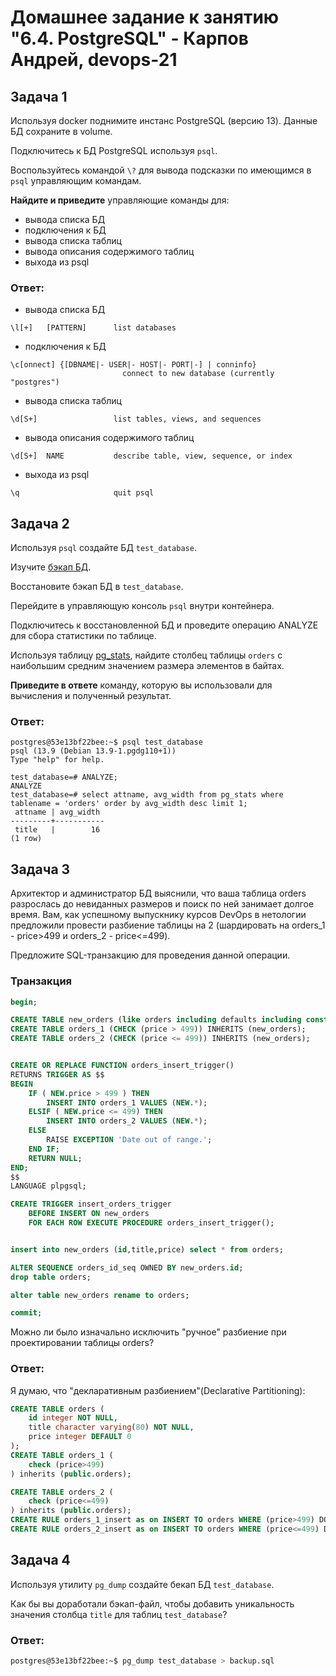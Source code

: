 # Домашнее задание к занятию "6.4. PostgreSQL" - Карпов Андрей, devops-21

## Задача 1

Используя docker поднимите инстанс PostgreSQL (версию 13). Данные БД сохраните в volume.

Подключитесь к БД PostgreSQL используя `psql`.

Воспользуйтесь командой `\?` для вывода подсказки по имеющимся в `psql` управляющим командам.

**Найдите и приведите** управляющие команды для:
- вывода списка БД
- подключения к БД
- вывода списка таблиц
- вывода описания содержимого таблиц
- выхода из psql

### Ответ:
- вывода списка БД
```
\l[+]   [PATTERN]      list databases
```
- подключения к БД
```
\c[onnect] {[DBNAME|- USER|- HOST|- PORT|-] | conninfo}
                         connect to new database (currently "postgres")
```
- вывода списка таблиц
```
\d[S+]                 list tables, views, and sequences
```
- вывода описания содержимого таблиц
```
\d[S+]  NAME           describe table, view, sequence, or index
```
- выхода из psql
```
\q                     quit psql
```

## Задача 2

Используя `psql` создайте БД `test_database`.

Изучите [бэкап БД](https://github.com/netology-code/virt-homeworks/tree/virt-11/06-db-04-postgresql/test_data).

Восстановите бэкап БД в `test_database`.

Перейдите в управляющую консоль `psql` внутри контейнера.

Подключитесь к восстановленной БД и проведите операцию ANALYZE для сбора статистики по таблице.

Используя таблицу [pg_stats](https://postgrespro.ru/docs/postgresql/12/view-pg-stats), найдите столбец таблицы `orders` 
с наибольшим средним значением размера элементов в байтах.

**Приведите в ответе** команду, которую вы использовали для вычисления и полученный результат.

### Ответ:
```
postgres@53e13bf22bee:~$ psql test_database
psql (13.9 (Debian 13.9-1.pgdg110+1))
Type "help" for help.

test_database=# ANALYZE;
ANALYZE
test_database=# select attname, avg_width from pg_stats where tablename = 'orders' order by avg_width desc limit 1;
 attname | avg_width
---------+-----------
 title   |        16
(1 row)
```
## Задача 3

Архитектор и администратор БД выяснили, что ваша таблица orders разрослась до невиданных размеров и
поиск по ней занимает долгое время. Вам, как успешному выпускнику курсов DevOps в нетологии предложили
провести разбиение таблицы на 2 (шардировать на orders_1 - price>499 и orders_2 - price<=499).

Предложите SQL-транзакцию для проведения данной операции.
### Транзакция
```sql
begin;

CREATE TABLE new_orders (like orders including defaults including constraints including indexes);
CREATE TABLE orders_1 (CHECK (price > 499)) INHERITS (new_orders);
CREATE TABLE orders_2 (CHECK (price <= 499)) INHERITS (new_orders);


CREATE OR REPLACE FUNCTION orders_insert_trigger()
RETURNS TRIGGER AS $$
BEGIN
    IF ( NEW.price > 499 ) THEN
        INSERT INTO orders_1 VALUES (NEW.*);
    ELSIF ( NEW.price <= 499) THEN
        INSERT INTO orders_2 VALUES (NEW.*);
    ELSE
        RAISE EXCEPTION 'Date out of range.';
    END IF;
    RETURN NULL;
END;
$$
LANGUAGE plpgsql;

CREATE TRIGGER insert_orders_trigger
    BEFORE INSERT ON new_orders
    FOR EACH ROW EXECUTE PROCEDURE orders_insert_trigger();


insert into new_orders (id,title,price) select * from orders;

ALTER SEQUENCE orders_id_seq OWNED BY new_orders.id;
drop table orders;

alter table new_orders rename to orders;

commit;
```
Можно ли было изначально исключить "ручное" разбиение при проектировании таблицы orders?

### Ответ:
Я думаю, что "декларативным разбиением"(Declarative Partitioning):
```sql
CREATE TABLE orders (
    id integer NOT NULL,
    title character varying(80) NOT NULL,
    price integer DEFAULT 0
);
CREATE TABLE orders_1 (
    check (price>499)
) inherits (public.orders);

CREATE TABLE orders_2 (
    check (price<=499)
) inherits (public.orders);
CREATE RULE orders_1_insert as on INSERT TO orders WHERE (price>499) DO INSTEAD INSERT INTO orders_1 values(NEW.*);
CREATE RULE orders_2_insert as on INSERT TO orders WHERE (price<=499) DO INSTEAD INSERT INTO orders_2 values(NEW.*);
```

## Задача 4

Используя утилиту `pg_dump` создайте бекап БД `test_database`.

Как бы вы доработали бэкап-файл, чтобы добавить уникальность значения столбца `title` для таблиц `test_database`?

### Ответ:
```bash
postgres@53e13bf22bee:~$ pg_dump test_database > backup.sql
```
